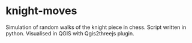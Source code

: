 # knight-moves

Simulation of random walks of the knight piece in chess. Script written in python. Visualised in QGIS with Qgis2threejs plugin. 
